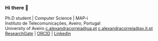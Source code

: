 ### Hi there 👋

<!--
**catarinaacsilva/catarinaacsilva** is a ✨ _special_ ✨ repository because its `README.md` (this file) appears on your GitHub profile.

Here are some ideas to get you started:

- 🔭 I’m currently working on
- 🌱 I’m currently learning ...
- 👯 I’m looking to collaborate on ...
- 🤔 I’m looking for help with ...
- 💬 Ask me about ...
- 📫 How to reach me: ...
- 😄 Pronouns: ...
- ⚡ Fun fact: ...
-->

Ph.D student | Computer Science | MAP-i \
Instituto de Telecomunicações, Aveiro, Portugal \
University of Aveiro
c.alexandracorreia@ua.pt
c.alexandracorreia@av.it.pt
[ResearchGate](https://www.researchgate.net/profile/Catarina-Silva-44) | [ORCID](https://orcid.org/0000-0002-7969-8813) | [Linkedin](https://www.linkedin.com/in/catarinacorreiasilva/)
